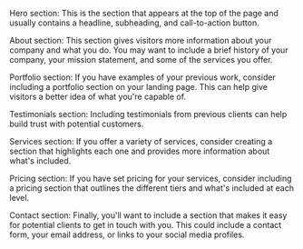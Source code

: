 Hero section: This is the section that appears at the top of the page and usually contains a headline, subheading, and call-to-action button.

About section: This section gives visitors more information about your company and what you do. You may want to include a brief history of your company, your mission statement, and some of the services you offer.

Portfolio section: If you have examples of your previous work, consider including a portfolio section on your landing page. This can help give visitors a better idea of what you're capable of.

Testimonials section: Including testimonials from previous clients can help build trust with potential customers.

Services section: If you offer a variety of services, consider creating a section that highlights each one and provides more information about what's included.

Pricing section: If you have set pricing for your services, consider including a pricing section that outlines the different tiers and what's included at each level.

Contact section: Finally, you'll want to include a section that makes it easy for potential clients to get in touch with you. This could include a contact form, your email address, or links to your social media profiles.